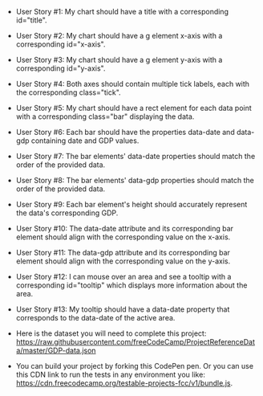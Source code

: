 - User Story #1: My chart should have a title with a corresponding id="title".
- User Story #2: My chart should have a g element x-axis with a corresponding id="x-axis".
- User Story #3: My chart should have a g element y-axis with a corresponding id="y-axis".
- User Story #4: Both axes should contain multiple tick labels, each with the corresponding class="tick".
- User Story #5: My chart should have a rect element for each data point with a corresponding class="bar" displaying the data.
- User Story #6: Each bar should have the properties data-date and data-gdp containing date and GDP values.
- User Story #7: The bar elements' data-date properties should match the order of the provided data.
- User Story #8: The bar elements' data-gdp properties should match the order of the provided data.
- User Story #9: Each bar element's height should accurately represent the data's corresponding GDP.
- User Story #10: The data-date attribute and its corresponding bar element should align with the corresponding value on the x-axis.
- User Story #11: The data-gdp attribute and its corresponding bar element should align with the corresponding value on the y-axis.
- User Story #12: I can mouse over an area and see a tooltip with a corresponding id="tooltip" which displays more information about the area.
- User Story #13: My tooltip should have a data-date property that corresponds to the data-date of the active area.

- Here is the dataset you will need to complete this project: https://raw.githubusercontent.com/freeCodeCamp/ProjectReferenceData/master/GDP-data.json
- You can build your project by forking this CodePen pen. Or you can use this CDN link to run the tests in any environment you like: https://cdn.freecodecamp.org/testable-projects-fcc/v1/bundle.js.